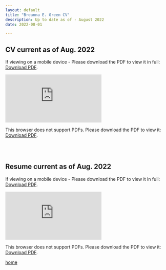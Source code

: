 ```yaml
---
layout: default
title: "Breanna E. Green CV"
description: Up to date as of - August 2022
date: 2022-08-01

---
```


## CV current as of Aug. 2022



<p>If viewing on a mobile device - Please download the PDF to view it in full: <a href="https://bregreen.github.io/assets/pdfs/CV_BEGreen_082022.pdf">Download PDF</a>.</p>


<object data="https://bregreen.github.io/assets/pdfs/CV_BEGreen_082022.pdf" type="application/pdf" width="100%" height="875px">
    <embed src="https://bregreen.github.io/assets/pdfs/CV_BEGreen_082022.pdf" type="application/pdf">
        <p>This browser does not support PDFs. Please download the PDF to view it: <a href="https://bregreen.github.io/assets/pdfs/CV_BEGreen_082022.pdf">Download PDF</a>.</p>
    </embed>
</object>

<br>
<br>

## Resume current as of Aug. 2022


<p>If viewing on a mobile device - Please download the PDF to view it in full: <a href="https://bregreen.github.io/assets/pdfs/Resume_2022-08.pdf">Download PDF</a>.</p>


<object data="https://bregreen.github.io/assets/pdfs/Resume_2022-08.pdf" type="application/pdf" width="100%" height="875px">
    <embed src="https://bregreen.github.io/assets/pdfs/Resume_2022-08.pdf" type="application/pdf">
        <p>This browser does not support PDFs. Please download the PDF to view it: <a href="https://bregreen.github.io/assets/pdfs/Resume_2022-08.pdf">Download PDF</a>.</p>
    </embed>
</object>



[home](./)
